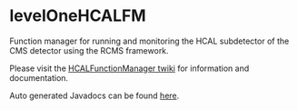 # levelOneHCALFM

Function manager for running and monitoring the HCAL subdetector of the CMS detector using the RCMS framework.

Please visit the [HCALFunctionManager twiki](https://twiki.cern.ch/twiki/bin/view/CMS/HCALFunctionManager) for information and documentation.

Auto generated Javadocs can be found [here](http://johakala.web.cern.ch/johakala/hcalfmJavaDoc/index.html).
